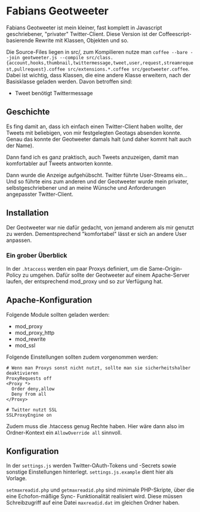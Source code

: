 Fabians Geotweeter
==================

Fabians Geotweeter ist mein kleiner, fast komplett in Javascript geschriebener, "privater" Twitter-Client.
Diese Version ist der Coffeescript-basierende Rewrite mit Klassen, Objekten und so.

Die Source-Files liegen in src/, zum Kompilieren nutze man
`coffee --bare --join geotweeter.js --compile src/class.{account,hooks,thumbnail,twittermessage,tweet,user,request,streamrequest,pullrequest}.coffee src/extensions.*.coffee src/geotweeter.coffee`.
Dabei ist wichtig, dass Klassen, die eine andere Klasse erweitern, nach der Basisklasse geladen werden.
Davon betroffen sind:
* Tweet benötigt Twittermessage

Geschichte
----------

Es fing damit an, dass ich einfach einen Twitter-Client haben wollte, der Tweets mit beliebigen, von mir
festgelegten Geotags absenden konnte. Genau das konnte der Geotweeter damals halt (und daher kommt halt auch
der Name).

Dann fand ich es ganz praktisch, auch Tweets anzuzeigen, damit man komfortabler auf Tweets antworten konnte.

Dann wurde die Anzeige aufgehübscht. Twitter führte User-Streams ein... Und so führte eins zum anderen und
der Geotweeter wurde mein privater, selbstgeschriebener und an meine Wünsche und Anforderungen angepasster
Twitter-Client.

Installation
------------

Der Geotweeter war nie dafür gedacht, von jemand anderem als mir genutzt zu werden. Dementsprechend
"komfortabel" lässt er sich an andere User anpassen.

### Ein grober Überblick
In der `.htaccess` werden ein paar Proxys definiert, um die Same-Origin-Policy
zu umgehen. Dafür sollte der Geotweeter auf einem Apache-Server laufen, der entsprechend mod_proxy und
so zur Verfügung hat.

## Apache-Konfiguration
Folgende Module sollten geladen werden:

* mod_proxy
* mod_proxy_http
* mod_rewrite
* mod_ssl

Folgende Einstellungen sollten zudem vorgenommen werden:

    # Wenn man Proxys sonst nicht nutzt, sollte man sie sicherheitshalber deaktivieren
    ProxyRequests off
    <Proxy *>
      Order deny,allow
      Deny from all
    </Proxy>
    
    # Twitter nutzt SSL
    SSLProxyEngine on

Zudem muss die .htaccess genug Rechte haben. Hier wäre dann also im Ordner-Kontext ein
`AllowOverride all` sinnvoll.

## Konfiguration

In der `settings.js` werden Twitter-OAuth-Tokens und -Secrets sowie sonstige Einstellungen hinterlegt.
`settings.js.example` dient hier als Vorlage.

`setmaxreadid.php` und `getmaxreadid.php` sind minimale PHP-Skripte, über die eine Echofon-mäßige Sync-
Funktionalität realisiert wird. Diese müssen Schreibzugriff auf eine Datei `maxreadid.dat` im gleichen
Ordner haben.

